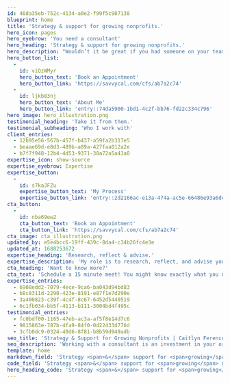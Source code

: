 ```yaml
---
id: 46da35eb-752c-4134-a0e2-f99f5c987138
blueprint: home
title: 'Strategy & support for growing nonprofits.'
hero_icon: pages
hero_eyebrow: 'You need a consultant'
hero_heading: 'Strategy & support for growing nonprofits.'
hero_description: "Wouldn’t it be great if you had someone on your team only focused on making your organization run better?\_Working with a consultant is an investment in your organization’s future—improve processes now so you can meet any challenge that comes your way."
hero_button_list:
  -
    id: viQzWMyr
    hero_button_text: 'Book an Appointment'
    hero_button_link: 'https://savvycal.com/cfs/ab7a2c74'
  -
    id: ljkb83nj
    hero_button_text: 'About Me'
    hero_button_link: 'entry::74da5900-1bd1-4c2f-bb76-fd22c334c796'
hero_image: hero_illustration.png
testimonial_heading: 'Take it from them.'
testimonial_subheading: 'Who I work with'
client_entries:
  - 12b95e56-567b-457f-b437-a59fa2b317e5
  - beaae69d-e8d3-489b-a89a-427faa012a2e
  - b7f7f948-12b4-4d53-9371-38a72a5a43a0
expertise_icon: show-source
expertise_eyebrow: Expertise
expertise_button:
  -
    id: s7kaJFZu
    expertise_button_text: 'My Process'
    expertise_button_link: 'entry::2d2166ac-e13a-474a-ac5e-66486e93a6de'
cta_button:
  -
    id: nba69ew2
    cta_button_text: 'Book an Appointment'
    cta_button_link: 'https://savvycal.com/cfs/ab7a2c74'
cta_image: cta_illustration.png
updated_by: e5e4bcc6-19ff-439c-8da4-c34b26fc4e3e
updated_at: 1688253672
expertise_heading: 'Research, reflect & advise.'
expertise_description: 'My role is to research, reflect, and advise you on the problem at hand and also help you think about the implications of your practices for the future. While working together I may also create process documents, manuals, and other tools that you and your team can keep and adapt as you grow.'
cta_heading: 'Want to know more?'
cta_text: 'Schedule a 15 minute meet! You might know exactly what you need or you might just know that you need help to identify the problem.'
expertise_entries:
  - 6908edd2-7079-4ece-9ca6-ba043d94bd83
  - b8c8311d-2290-423e-8191-e87f1e7d290e
  - 3a400823-c39f-4c4f-8c67-6452d5440519
  - 6c1fb034-bb5f-4113-b111-3004bd4f495c
testimonial_entries:
  - fc0bdf00-1165-47eb-ac3a-af5f8e14d7c6
  - 9815863e-787b-4fa9-84f0-0d22433d776d
  - 3cfb0dc9-0324-40d6-8f81-b8b59d949adb
seo_title: 'Strategy & Support for Growing Nonprofits | Caitlyn Ference-Saunders'
seo_description: 'Working with a consultant is an investment in your organization’s future—improve processes now so you can meet any challenge that comes your way.'
template: home
markdown_field: 'Strategy <span>&</span> support for <span>growing</span> nonprofits.'
code_field: 'Strategy <span>&</span> support for <span>growing</span> nonprofits.'
hero_heading_code: 'Strategy <span>&</span> support for <span>growing</span> nonprofits.'
---
```


